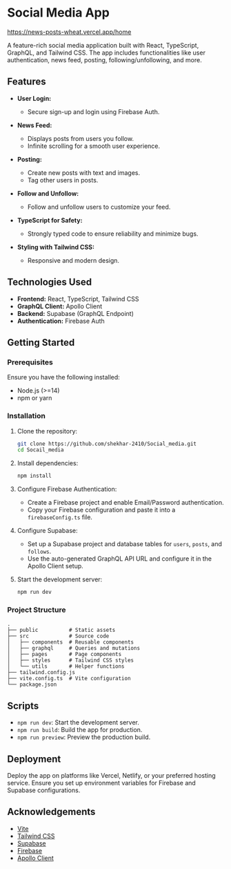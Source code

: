 # Social Media App
https://news-posts-wheat.vercel.app/home

A feature-rich social media application built with React, TypeScript, GraphQL, and Tailwind CSS. The app includes functionalities like user authentication, news feed, posting, following/unfollowing, and more.

## Features

- **User Login:**
  - Secure sign-up and login using Firebase Auth.

- **News Feed:**
  - Displays posts from users you follow.
  - Infinite scrolling for a smooth user experience.

- **Posting:**
  - Create new posts with text and images.
  - Tag other users in posts.

- **Follow and Unfollow:**
  - Follow and unfollow users to customize your feed.

- **TypeScript for Safety:**
  - Strongly typed code to ensure reliability and minimize bugs.

- **Styling with Tailwind CSS:**
  - Responsive and modern design.

## Technologies Used

- **Frontend:** React, TypeScript, Tailwind CSS
- **GraphQL Client:** Apollo Client
- **Backend:** Supabase (GraphQL Endpoint)
- **Authentication:** Firebase Auth

## Getting Started

### Prerequisites

Ensure you have the following installed:

- Node.js (>=14)
- npm or yarn

### Installation

1. Clone the repository:
   ```bash
   git clone https://github.com/shekhar-2410/Social_media.git
   cd Socail_media
   ```

2. Install dependencies:
   ```bash
   npm install
   ```

3. Configure Firebase Authentication:
   - Create a Firebase project and enable Email/Password authentication.
   - Copy your Firebase configuration and paste it into a `firebaseConfig.ts` file.

4. Configure Supabase:
   - Set up a Supabase project and database tables for `users`, `posts`, and `follows`.
   - Use the auto-generated GraphQL API URL and configure it in the Apollo Client setup.

5. Start the development server:
   ```bash
   npm run dev
   ```

### Project Structure

```
.
├── public          # Static assets
├── src             # Source code
│   ├── components  # Reusable components
│   ├── graphql     # Queries and mutations
│   ├── pages       # Page components
│   ├── styles      # Tailwind CSS styles
│   └── utils       # Helper functions
├── tailwind.config.js
├── vite.config.ts  # Vite configuration
└── package.json
```

## Scripts
- `npm run dev`: Start the development server.
- `npm run build`: Build the app for production.
- `npm run preview`: Preview the production build.

## Deployment

Deploy the app on platforms like Vercel, Netlify, or your preferred hosting service. Ensure you set up environment variables for Firebase and Supabase configurations.

## Acknowledgements

- [Vite](https://vitejs.dev/)
- [Tailwind CSS](https://tailwindcss.com/)
- [Supabase](https://supabase.com/)
- [Firebase](https://firebase.google.com/)
- [Apollo Client](https://www.apollographql.com/docs/react/)

